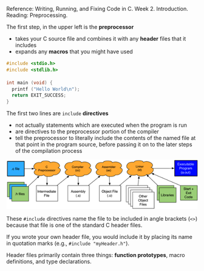 Reference: Writing, Running, and Fixing Code in C. Week 2. Introduction. Reading: Preprocessing.

The first step, in the upper left is the **preprocessor**
- takes your C source file and combines it with any **header** files that it includes
- expands any **macros** that you might have used

```c
#include <stdio.h>
#include <stdlib.h>

int main (void) {
  printf ("Hello World\n");
  return EXIT_SUCCESS;
}
```

The first two lines are `include` **directives**
- not actually statements which are executed when the program is run
- are directives to the preprocessor portion of the compiler
- tell the preprocessor to literally include the contents of the named file at that point in the program source, before passing it on to the later steps of the compilation process

![compilation-process](images/compilation-process.png)

These `#include` directives name the file to be included in angle brackets (`<>`) because that file is one of the standard C header files.

If you wrote your own header file, you would include it by placing its name in quotation marks (e.g., `#include "myHeader.h"`).

Header files primarily contain three things: **function prototypes**, macro definitions, and type declarations.
